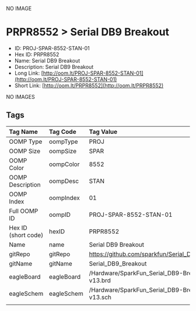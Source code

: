 


  
NO IMAGE  
# PRPR8552 > Serial DB9 Breakout

- ID: PROJ-SPAR-8552-STAN-01
- Hex ID: PRPR8552
- Name: Serial DB9 Breakout
- Description: Serial DB9 Breakout
- Long Link: [http://oom.lt/PROJ-SPAR-8552-STAN-01](http://oom.lt/PROJ-SPAR-8552-STAN-01)
- Short Link: [http://oom.lt/PRPR8552](http://oom.lt/PRPR8552)
  
NO IMAGES  
## Tags
  

|Tag Name|Tag Code|Tag Value|
| :--- | :--- | :--- |
|OOMP Type|oompType|PROJ|
|OOMP Size|oompSize|SPAR|
|OOMP Color|oompColor|8552|
|OOMP Description|oompDesc|STAN|
|OOMP Index|oompIndex|01|
|Full OOMP ID|oompID|PROJ-SPAR-8552-STAN-01|
|Hex ID (short code)|hexID|PRPR8552|
|Name|name|Serial DB9 Breakout|
|gitRepo|gitRepo|https://github.com/sparkfun/Serial_DB9_Breakout|
|gitName|gitName|Serial_DB9_Breakout|
|eagleBoard|eagleBoard|/Hardware/SparkFun_Serial_DB9-Breakout-v13.brd|
|eagleSchem|eagleSchem|/Hardware/SparkFun_Serial_DB9-Breakout-v13.sch|
||||
